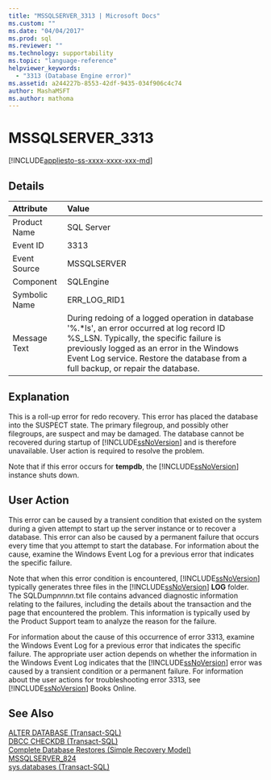 ```yaml
---
title: "MSSQLSERVER_3313 | Microsoft Docs"
ms.custom: ""
ms.date: "04/04/2017"
ms.prod: sql
ms.reviewer: ""
ms.technology: supportability
ms.topic: "language-reference"
helpviewer_keywords: 
  - "3313 (Database Engine error)"
ms.assetid: a244227b-8553-42df-9435-034f906c4c74
author: MashaMSFT
ms.author: mathoma
---
```

# MSSQLSERVER_3313
[!INCLUDE[appliesto-ss-xxxx-xxxx-xxx-md](../../includes/appliesto-ss-xxxx-xxxx-xxx-md.md)]
  
## Details  
  
| Attribute | Value |  
| :-------- | :---- |  
|Product Name|SQL Server|  
|Event ID|3313|  
|Event Source|MSSQLSERVER|  
|Component|SQLEngine|  
|Symbolic Name|ERR_LOG_RID1|  
|Message Text|During redoing of a logged operation in database '%.*ls', an error occurred at log record ID %S_LSN. Typically, the specific failure is previously logged as an error in the Windows Event Log service. Restore the database from a full backup, or repair the database.|  
  
## Explanation  
This is a roll-up error for redo recovery. This error has placed the database into the SUSPECT state. The primary filegroup, and possibly other filegroups, are suspect and may be damaged. The database cannot be recovered during startup of [!INCLUDE[ssNoVersion](../../includes/ssnoversion-md.md)] and is therefore unavailable. User action is required to resolve the problem.  
  
Note that if this error occurs for **tempdb**, the [!INCLUDE[ssNoVersion](../../includes/ssnoversion-md.md)] instance shuts down.  
  
## User Action  
This error can be caused by a transient condition that existed on the system during a given attempt to start up the server instance or to recover a database. This error can also be caused by a permanent failure that occurs every time that you attempt to start the database. For information about the cause, examine the Windows Event Log for a previous error that indicates the specific failure.  
  
Note that when this error condition is encountered, [!INCLUDE[ssNoVersion](../../includes/ssnoversion-md.md)] typically generates three files in the [!INCLUDE[ssNoVersion](../../includes/ssnoversion-md.md)] **LOG** folder. The SQLDump*nnnn*.txt file contains advanced diagnostic information relating to the failures, including the details about the transaction and the page that encountered the problem. This information is typically used by the Product Support team to analyze the reason for the failure.  
  
For information about the cause of this occurrence of error 3313, examine the Windows Event Log for a previous error that indicates the specific failure. The appropriate user action depends on whether the information in the Windows Event Log indicates that the [!INCLUDE[ssNoVersion](../../includes/ssnoversion-md.md)] error was caused by a transient condition or a permanent failure. For information about the user actions for troubleshooting error 3313, see [!INCLUDE[ssNoVersion](../../includes/ssnoversion-md.md)] Books Online.  
  
## See Also  
[ALTER DATABASE &#40;Transact-SQL&#41;](~/t-sql/statements/alter-database-transact-sql-set-options.md)  
[DBCC CHECKDB &#40;Transact-SQL&#41;](~/t-sql/database-console-commands/dbcc-checkdb-transact-sql.md)  
[Complete Database Restores &#40;Simple Recovery Model&#41;](~/relational-databases/backup-restore/complete-database-restores-simple-recovery-model.md)  
[MSSQLSERVER_824](~/relational-databases/errors-events/mssqlserver-824-database-engine-error.md)  
[sys.databases &#40;Transact-SQL&#41;](~/relational-databases/system-catalog-views/sys-databases-transact-sql.md)  
  
